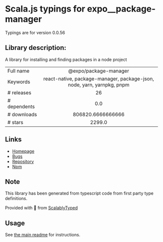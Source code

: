 
# Scala.js typings for expo__package-manager

Typings are for version 0.0.56

## Library description:
A library for installing and finding packages in a node project

|                    |                 |
| ------------------ | :-------------: |
| Full name          | @expo/package-manager |
| Keywords           | react-native, package-manager, package-json, node, yarn, yarnpkg, pnpm |
| # releases         | 26 |
| # dependents       | 0.0 |
| # downloads        | 806820.6666666666 |
| # stars            | 2299.0 |

## Links
- [Homepage](https://github.com/expo/expo-cli/tree/main/packages/package-manager#readme)
- [Bugs](https://github.com/expo/expo-cli/issues)
- [Repository](https://github.com/expo/expo-cli)
- [Npm](https://www.npmjs.com/package/%40expo%2Fpackage-manager)
    


## Note
This library has been generated from typescript code from first party type definitions.

Provided with :purple_heart: from [ScalablyTyped](https://github.com/oyvindberg/ScalablyTyped)

## Usage
See [the main readme](../../readme.md) for instructions.


